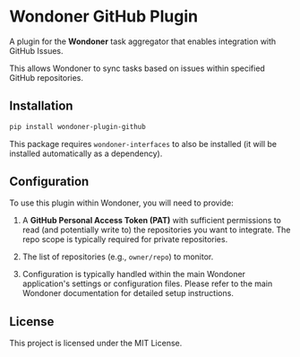# Wondoner GitHub Plugin

A plugin for the **Wondoner** task aggregator that enables integration with GitHub Issues.

This allows Wondoner to sync tasks based on issues within specified GitHub repositories.

## Installation

```bash
pip install wondoner-plugin-github
```

This package requires `wondoner-interfaces` to also be installed (it will be installed automatically as a dependency).

## Configuration
To use this plugin within Wondoner, you will need to provide:

1. A **GitHub Personal Access Token (PAT)** with sufficient permissions to read (and potentially write to) the repositories you want to integrate. The repo scope is typically required for private repositories.
2. The list of repositories (e.g., `owner/repo`) to monitor.

3. Configuration is typically handled within the main Wondoner application's settings or configuration files. Please refer to the main Wondoner documentation for detailed setup instructions.

## License
This project is licensed under the MIT License.